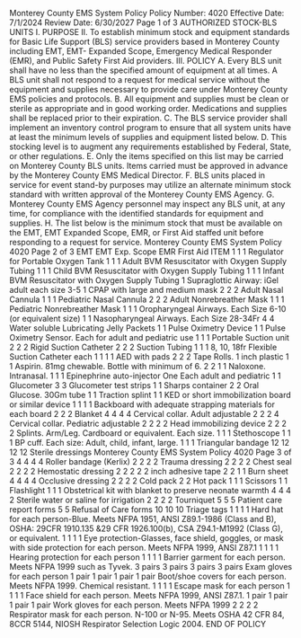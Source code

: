 Monterey County EMS System Policy
Policy Number: 4020
Effective Date: 7/1/2024
Review Date: 6/30/2027
Page 1 of 3
AUTHORIZED STOCK-BLS UNITS
I. PURPOSE
II. To establish minimum stock and equipment standards for Basic Life Support (BLS)
service providers based in Monterey County including EMT, EMT- Expanded Scope,
Emergency Medical Responder (EMR), and Public Safety First Aid providers.
III. POLICY
A. Every BLS unit shall have no less than the specified amount of equipment at all times.
A BLS unit shall not respond to a request for medical service without the equipment and
supplies necessary to provide care under Monterey County EMS policies and protocols.
B. All equipment and supplies must be clean or sterile as appropriate and in good working
order. Medications and supplies shall be replaced prior to their expiration.
C. The BLS service provider shall implement an inventory control program to ensure that all
system units have at least the minimum levels of supplies and equipment listed below.
D. This stocking level is to augment any requirements established by Federal, State, or other
regulations.
E. Only the items specified on this list may be carried on Monterey County BLS units.
Items carried must be approved in advance by the Monterey County EMS Medical
Director.
F. BLS units placed in service for event stand-by purposes may utilize an alternate
minimum stock standard with written approval of the Monterey County EMS Agency.
G. Monterey County EMS Agency personnel may inspect any BLS unit, at any time, for
compliance with the identified standards for equipment and supplies.
H. The list below is the minimum stock that must be available on the EMT, EMT Expanded
Scope, EMR, or First Aid staffed unit before responding to a request for service.
Monterey County EMS System Policy 4020
Page 2 of 3
EMT EMT
Exp.
Scope
EMR First
Aid
ITEM
1 1 1 Regulator for Portable Oxygen Tank
1 1 1 Adult BVM Resuscitator with Oxygen Supply Tubing
1 1 1 Child BVM Resuscitator with Oxygen Supply Tubing
1 1 1 Infant BVM Resuscitator with Oxygen Supply Tubing
1 Supraglottic Airway: iGel adult each size 3-5
1 CPAP with large and medium mask
2 2 2 Adult Nasal Cannula
1 1 1 Pediatric Nasal Cannula
2 2 2 Adult Nonrebreather Mask
1 1 1 Pediatric Nonrebreather Mask
1 1 1 Oropharyngeal Airways. Each Size 6-10 (or equivalent size)
1 1 Nasopharyngeal Airways. Each Size 28-34Fr
4 4 Water soluble Lubricating Jelly Packets
1 1 Pulse Oximetry Device
1 1 Pulse Oximetry Sensor. Each for adult and pediatric use
1 1 1 Portable Suction unit
2 2 2 Rigid Suction Catheter
2 2 2 Suction Tubing
1 1 1 8, 10, 18fr Flexible Suction Catheter each
1 1 1 1 AED with pads
2 2 2 Tape Rolls. 1 inch plastic
1 1 Aspirin. 81mg chewable. Bottle with minimum of 6.
2 2 1 1 Naloxone. Intranasal.
1 1 1 Epinephrine auto-injector One Each adult and pediatric
1 1 Glucometer
3 3 Glucometer test strips
1 1 Sharps container
2 2 Oral Glucose. 30Gm tube
1 1 Traction splint
1 1 KED or short immobilization board or similar device
1 1 1 1 Backboard with adequate strapping materials for each board
2 2 2 Blanket
4 4 4 4 Cervical collar. Adult adjustable
2 2 2 4 Cervical collar. Pediatric adjustable
2 2 2 2 Head immobilizing device
2 2 2 2 Splints. Arm/Leg. Cardboard or equivalent. Each size.
1 1 1 Stethoscope
1 1 1 BP cuff. Each size: Adult, child, infant, large.
1 1 1 Triangular bandage
12 12 12 12 Sterile dressings
Monterey County EMS System Policy 4020
Page 3 of 3
4 4 4 4 Roller bandage (Kerlix)
2 2 2 2 Trauma dressing
2 2 2 2 Chest seal
2 2 2 2 Hemostatic dressing
2 2 2 2 2 inch adhesive tape
2 2 1 1 Burn sheet
4 4 4 4 Occlusive dressing
2 2 2 2 Cold pack
2 2 Hot pack
1 1 1 Scissors
1 1 Flashlight
1 1 1 Obstetrical kit with blanket to preserve neonate warmth
4 4 4 2 Sterile water or saline for irrigation
2 2 2 2 Tourniquet
5 5 5 Patient care report forms
5 5 Refusal of Care forms
10 10 10 Triage tags
1 1 1 1 Hard hat for each person-Blue. Meets NFPA 1951, ANSI Z89.1-1986
(Class and B), OSHA: 29CFR 1910.135 &29 CFR 1926.100(b), CSA
Z94.1-M1992 (Class G), or equivalent.
1 1 1 1 Eye protection-Glasses, face shield, goggles, or mask with side
protection for each person. Meets NFPA 1999, ANSI Z87.1
1 1 1 1 Hearing protection for each person
1 1 1 1 Barrier garment for each person. Meets NFPA 1999 such as Tyvek.
3
pairs
3
pairs
3
pairs
3
pairs
Exam gloves for each person
1
pair
1 pair 1 pair 1
pair
Boot/shoe covers for each person. Meets NFPA 1999. Chemical
resistant.
1 1 1 1 Escape mask for each person
1 1 1 1 Face shield for each person. Meets NFPA 1999, ANSI Z87.1.
1
pair
1 pair 1 pair 1
pair
Work gloves for each person. Meets NFPA 1999
2 2 2 2 Respirator mask for each person. N-100 or N-95. Meets OSHA 42
CFR 84, 8CCR 5144, NIOSH Respirator Selection Logic 2004.
END OF POLICY

